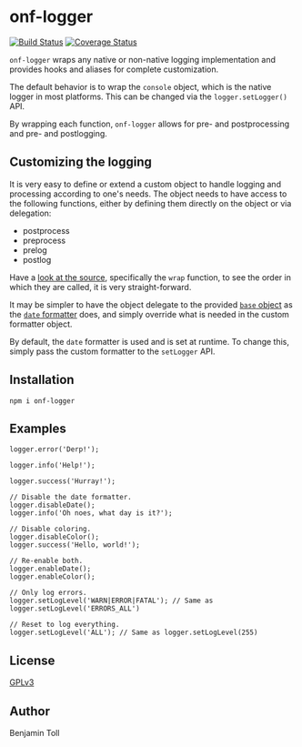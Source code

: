# onf-logger

[![Build Status](https://travis-ci.org/btoll/onf-logger.svg?branch=master)](https://travis-ci.org/btoll/onf-logger)
[![Coverage Status](https://coveralls.io/repos/github/btoll/onf-logger/badge.svg?branch=master)](https://coveralls.io/github/btoll/onf-logger?branch=master)

`onf-logger` wraps any native or non-native logging implementation and provides hooks and aliases for complete customization.

The default behavior is to wrap the `console` object, which is the native logger in most platforms. This can be changed via the `logger.setLogger()` API.

By wrapping each function, `onf-logger` allows for pre- and postprocessing and pre- and postlogging.

## Customizing the logging

It is very easy to define or extend a custom object to handle logging and processing according to one's needs.  The object needs to have access to the following functions, either by defining them directly on the object or via delegation:

- postprocess
- preprocess
- prelog
- postlog

Have a [look at the source][1], specifically the `wrap` function, to see the order in which they are called, it is very straight-forward.

It may be simpler to have the object delegate to the provided [`base` object][2] as the [`date` formatter][3] does, and simply override what is needed in the custom formatter object.

By default, the `date` formatter is used and is set at runtime.  To change this, simply pass the custom formatter to the `setLogger` API.

## Installation

`npm i onf-logger`

## Examples

```
logger.error('Derp!');

logger.info('Help!');

logger.success('Hurray!');

// Disable the date formatter.
logger.disableDate();
logger.info('Oh noes, what day is it?');

// Disable coloring.
logger.disableColor();
logger.success('Hello, world!');

// Re-enable both.
logger.enableDate();
logger.enableColor();

// Only log errors.
logger.setLogLevel('WARN|ERROR|FATAL'); // Same as logger.setLogLevel('ERRORS_ALL')

// Reset to log everything.
logger.setLogLevel('ALL'); // Same as logger.setLogLevel(255)
```

## License

[GPLv3](COPYING)

## Author

Benjamin Toll

[1]: /src/index.js
[2]: /src/format/base.js
[3]: /src/format/date.js

